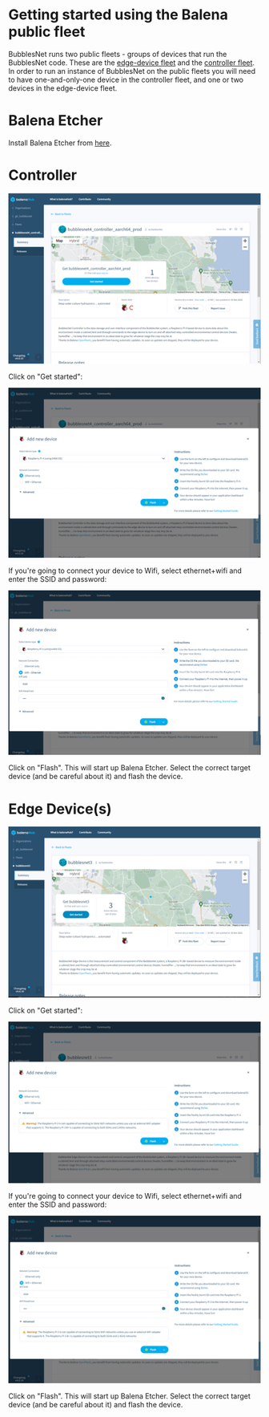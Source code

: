 # Getting started using the Balena public fleet

BubblesNet runs two public fleets - groups of devices that run the BubblesNet code. These are the 
[edge-device fleet](https://hub.balena.io/organizations/gh_bubblesnet/fleets/bubblesnet3) 
and the [controller fleet](https://hub.balena.io/organizations/gh_bubblesnet/fleets/bubblesnet4_controller_aarch64_prod). 
In order to run an instance of BubblesNet on the public fleets you will need to have one-and-only-one device in the
controller fleet, and one or two devices in the edge-device fleet.

# Balena Etcher

Install Balena Etcher from [here](https://www.balena.io/etcher/).

# Controller

![Controller open fleet](balena/Hub_Controller_Start.PNG)

Click on "Get started":

![Edge device add new](balena/Hub_Controller_AddNew_1.PNG)

If you're going to connect your device to Wifi, select ethernet+wifi and enter the SSID
and password:

![Edge device add new](balena/Hub_Controller_AddNew_2.PNG)

Click on "Flash".  This will start up Balena Etcher.  Select the correct target device
(and be careful about it) and flash the device.

# Edge Device(s)

![Edge device open fleet](balena/Hub_EdgeDevice_Start.PNG)

Click on "Get started":

![Edge device add new](balena/Hub_EdgeDevice_AddNew_1.PNG)

If you're going to connect your device to Wifi, select ethernet+wifi and enter the SSID
and password:

![Edge device add new](balena/Hub_EdgeDevice_AddNew_2.PNG)

Click on "Flash".  This will start up Balena Etcher.  Select the correct target device
(and be careful about it) and flash the device.

